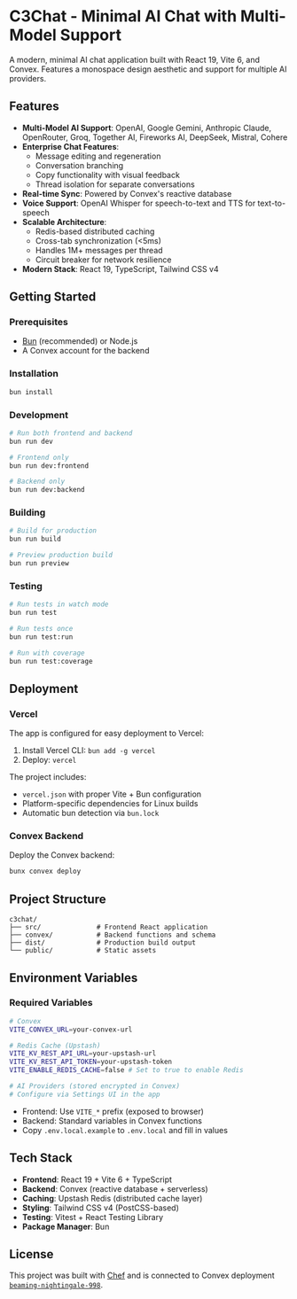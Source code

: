 # C3Chat - Minimal AI Chat with Multi-Model Support

A modern, minimal AI chat application built with React 19, Vite 6, and Convex. Features a monospace design aesthetic and support for multiple AI providers.

## Features

- **Multi-Model AI Support**: OpenAI, Google Gemini, Anthropic Claude, OpenRouter, Groq, Together AI, Fireworks AI, DeepSeek, Mistral, Cohere
- **Enterprise Chat Features**: 
  - Message editing and regeneration
  - Conversation branching
  - Copy functionality with visual feedback
  - Thread isolation for separate conversations
- **Real-time Sync**: Powered by Convex's reactive database
- **Voice Support**: OpenAI Whisper for speech-to-text and TTS for text-to-speech
- **Scalable Architecture**: 
  - Redis-based distributed caching
  - Cross-tab synchronization (<5ms)
  - Handles 1M+ messages per thread
  - Circuit breaker for network resilience
- **Modern Stack**: React 19, TypeScript, Tailwind CSS v4

## Getting Started

### Prerequisites
- [Bun](https://bun.sh) (recommended) or Node.js
- A Convex account for the backend

### Installation
```bash
bun install
```

### Development
```bash
# Run both frontend and backend
bun run dev

# Frontend only
bun run dev:frontend

# Backend only
bun run dev:backend
```

### Building
```bash
# Build for production
bun run build

# Preview production build
bun run preview
```

### Testing
```bash
# Run tests in watch mode
bun run test

# Run tests once
bun run test:run

# Run with coverage
bun run test:coverage
```

## Deployment

### Vercel
The app is configured for easy deployment to Vercel:

1. Install Vercel CLI: `bun add -g vercel`
2. Deploy: `vercel`

The project includes:
- `vercel.json` with proper Vite + Bun configuration
- Platform-specific dependencies for Linux builds
- Automatic bun detection via `bun.lock`

### Convex Backend
Deploy the Convex backend:
```bash
bunx convex deploy
```

## Project Structure

```
c3chat/
├── src/              # Frontend React application
├── convex/           # Backend functions and schema
├── dist/             # Production build output
└── public/           # Static assets
```

## Environment Variables

### Required Variables

```bash
# Convex
VITE_CONVEX_URL=your-convex-url

# Redis Cache (Upstash)
VITE_KV_REST_API_URL=your-upstash-url
VITE_KV_REST_API_TOKEN=your-upstash-token
VITE_ENABLE_REDIS_CACHE=false # Set to true to enable Redis

# AI Providers (stored encrypted in Convex)
# Configure via Settings UI in the app
```

- Frontend: Use `VITE_*` prefix (exposed to browser)
- Backend: Standard variables in Convex functions
- Copy `.env.local.example` to `.env.local` and fill in values

## Tech Stack

- **Frontend**: React 19 + Vite 6 + TypeScript
- **Backend**: Convex (reactive database + serverless)
- **Caching**: Upstash Redis (distributed cache layer)
- **Styling**: Tailwind CSS v4 (PostCSS-based)
- **Testing**: Vitest + React Testing Library
- **Package Manager**: Bun

## License

This project was built with [Chef](https://chef.convex.dev) and is connected to Convex deployment [`beaming-nightingale-998`](https://dashboard.convex.dev/d/beaming-nightingale-998).